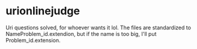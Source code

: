 # urionlinejudge
Uri questions solved, for whoever wants it lol. The files are standardized to NameProblem_id.extendion, but if the name is too big, I'll put Problem_id.extension.
